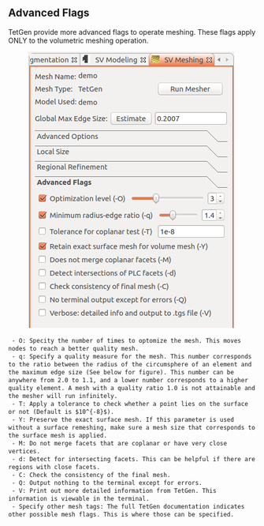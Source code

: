 ## Advanced Flags

TetGen provide more advanced flags to operate meshing. These flags apply ONLY to the volumetric meshing operation.

<figure>
  <img class="svImg svImgSm" src="/documentation/meshing/img/tetgen/tetgenflags.png">
  <figcaption class="svCaption" ></figcaption>
</figure>

     - O: Specity the number of times to optomize the mesh. This moves nodes to reach a better quality mesh.
     - q: Specify a quality measure for the mesh. This number corresponds to the ratio between the radius of the circumsphere of an element and the maximum edge size (See below for figure). This number can be anywhere from 2.0 to 1.1, and a lower number corresponds to a higher quality element. A mesh with a quality ratio 1.0 is not attainable and the mesher will run infinitely.
     - T: Apply a tolerance to check whether a point lies on the surface or not (Default is $10^{-8}$).
     - Y: Preserve the exact surface mesh. If this parameter is used without a surface remeshing, make sure a mesh size that corresponds to the surface mesh is applied.
     - M: Do not merge facets that are coplanar or have very close vertices.
     - d: Detect for intersecting facets. This can be helpful if there are regions with close facets.
     - C: Check the consistency of the final mesh.
     - Q: Output nothing to the terminal except for errors.
     - V: Print out more detailed information from TetGen. This information is viewable in the terminal.
     - Specify other mesh tags: The full TetGen documentation indicates other possible mesh flags. This is where those can be specified.
